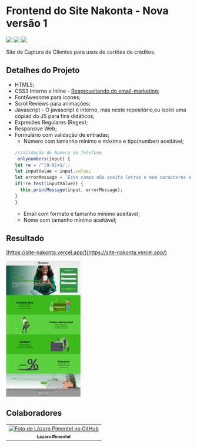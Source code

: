 # Frontend do Site Nakonta - Nova versão 1

![](https://img.shields.io/badge/HTML5-E34F26?style=for-the-badge&logo=html5&logoColor=white)
![](https://img.shields.io/badge/CSS3-1572B6?style=for-the-badge&logo=css3&logoColor=white)
![](https://img.shields.io/badge/JavaScript-F7DF1E?style=for-the-badge&logo=javascript&logoColor=black)


Site de Captura de Clientes para usos de cartões de créditos.

## Detalhes do Projeto
* HTML5;
* CSS3 Interno e Inline - [Reaproveitando do email-marketing](https://github.com/Drlazinho/email-marketing-Nakonta);
* FontAwesome para ícones;
* ScrollReviews para animações;
* Javascript - O javascript é interno, mas neste repositório,eu isolei uma cópiad do JS para fins didáticos;
* Expresões Regulares (Regex);
* Responsive Web;
* Formulário com validação de entradas;
    * Número com tamanho mínimo e máximo e tipo(number) aceitável;
    ~~~~javascript
    //Validação de Numero de Telefone
     onlynumbers(input) {
    let re = /^[0-9]+$/;;
    let inputValue = input.value;
    let errorMessage = `Este campo não aceita letras e nem caracteres especiais`;
    if(!re.test(inputValue)) {
      this.printMessage(input, errorMessage);
    }
  }
    ~~~~
    * Email com formato e tamanho mínimo aceitável;
    * Nome com tamanho mínimo aceitável;

## Resultado

[https://site-nakonta.vercel.app/](https://site-nakonta.vercel.app/)

<img src="./images/site-nakonta.png" style="width:40%">


## Colaboradores

<table>
  <tr>
    <td align="center">
      <a href="#">
        <img src="https://avatars.githubusercontent.com/u/79115354?v=4" width="100px;" alt="Foto de Lázaro Pimentel no GitHub"/><br>
        <sub>
          <b>Lázaro Pimentel</b>
        </sub>
      </a>
    </td>
  </tr>
</table>

